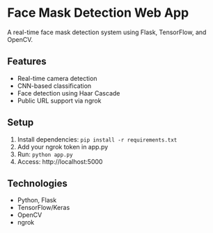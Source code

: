 # Face Mask Detection Web App

A real-time face mask detection system using Flask, TensorFlow, and OpenCV.

## Features
- Real-time camera detection
- CNN-based classification
- Face detection using Haar Cascade
- Public URL support via ngrok

## Setup
1. Install dependencies: `pip install -r requirements.txt`
2. Add your ngrok token in app.py
3. Run: `python app.py`
4. Access: http://localhost:5000

## Technologies
- Python, Flask
- TensorFlow/Keras
- OpenCV
- ngrok

